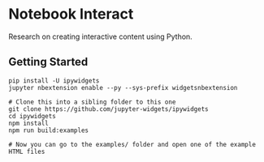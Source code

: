 Notebook Interact
=================

Research on creating interactive content using Python.

## Getting Started

```
pip install -U ipywidgets
jupyter nbextension enable --py --sys-prefix widgetsnbextension

# Clone this into a sibling folder to this one
git clone https://github.com/jupyter-widgets/ipywidgets
cd ipywidgets
npm install
npm run build:examples

# Now you can go to the examples/ folder and open one of the example HTML files
```
